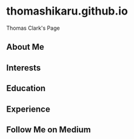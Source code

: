 # thomashikaru.github.io
Thomas Clark's Page

## About Me

## Interests

## Education

## Experience

## Follow Me on Medium

